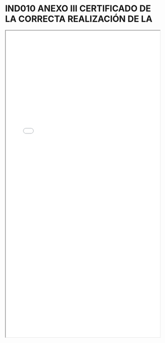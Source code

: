 
# IND010 ANEXO III CERTIFICADO DE LA CORRECTA REALIZACIÓN DE LA

<iframe src="../IND010 ANEXO III CERTIFICADO DE LA CORRECTA REALIZACIÓN DE LA.pdf" width="100%" height="1000px"></iframe>


